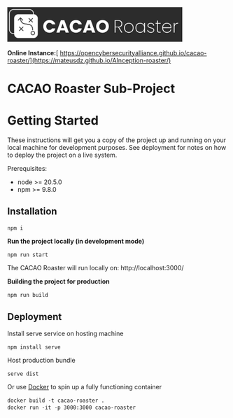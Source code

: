 <img src="/artwork/CACAO-Roaster-logo.jpg" alt="CACAO Roaster logo" width="400"/>

**Online Instance:**[ https://opencybersecurityalliance.github.io/cacao-roaster/](https://mateusdz.github.io/AInception-roaster/)

# CACAO Roaster Sub-Project

# Getting Started

These instructions will get you a copy of the project up and running on your local machine for development purposes. See deployment for notes on how to deploy the project on a live system.

Prerequisites:

-   node >= 20.5.0
-   npm >= 9.8.0

## Installation

```
npm i
```

**Run the project locally (in development mode)**

```
npm run start
```

The CACAO Roaster will run locally on: http://localhost:3000/

**Building the project for production**

```
npm run build
```

## Deployment

Install serve service on hosting machine

```
npm install serve
```

Host production bundle

```
serve dist
```

Or use [Docker](https://www.docker.com/) to spin up a fully functioning container

```
docker build -t cacao-roaster .
docker run -it -p 3000:3000 cacao-roaster
```
